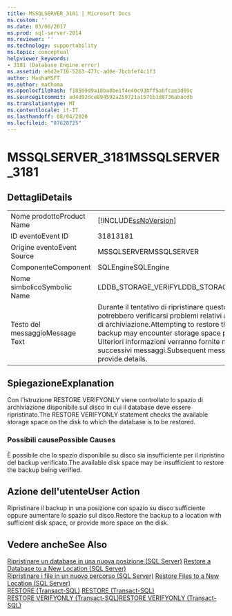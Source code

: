 ```yaml
---
title: MSSQLSERVER_3181 | Microsoft Docs
ms.custom: ''
ms.date: 03/06/2017
ms.prod: sql-server-2014
ms.reviewer: ''
ms.technology: supportability
ms.topic: conceptual
helpviewer_keywords:
- 3181 (Database Engine error)
ms.assetid: e6d2e716-5263-477c-ad0e-7bcbfef4c1f3
author: MashaMSFT
ms.author: mathoma
ms.openlocfilehash: f18509d9a18ba8be1f4e40c93bff5abfcae3d69c
ms.sourcegitcommit: ad4d92dce894592a259721a1571b1d8736abacdb
ms.translationtype: MT
ms.contentlocale: it-IT
ms.lasthandoff: 08/04/2020
ms.locfileid: "87628725"
---
```

# <a name="mssqlserver_3181"></a><span data-ttu-id="23064-102">MSSQLSERVER_3181</span><span class="sxs-lookup"><span data-stu-id="23064-102">MSSQLSERVER_3181</span></span>
    
## <a name="details"></a><span data-ttu-id="23064-103">Dettagli</span><span class="sxs-lookup"><span data-stu-id="23064-103">Details</span></span>  
  
|||  
|-|-|  
|<span data-ttu-id="23064-104">Nome prodotto</span><span class="sxs-lookup"><span data-stu-id="23064-104">Product Name</span></span>|[!INCLUDE[ssNoVersion](../../includes/ssnoversion-md.md)]|  
|<span data-ttu-id="23064-105">ID evento</span><span class="sxs-lookup"><span data-stu-id="23064-105">Event ID</span></span>|<span data-ttu-id="23064-106">3181</span><span class="sxs-lookup"><span data-stu-id="23064-106">3181</span></span>|  
|<span data-ttu-id="23064-107">Origine evento</span><span class="sxs-lookup"><span data-stu-id="23064-107">Event Source</span></span>|<span data-ttu-id="23064-108">MSSQLSERVER</span><span class="sxs-lookup"><span data-stu-id="23064-108">MSSQLSERVER</span></span>|  
|<span data-ttu-id="23064-109">Componente</span><span class="sxs-lookup"><span data-stu-id="23064-109">Component</span></span>|<span data-ttu-id="23064-110">SQLEngine</span><span class="sxs-lookup"><span data-stu-id="23064-110">SQLEngine</span></span>|  
|<span data-ttu-id="23064-111">Nome simbolico</span><span class="sxs-lookup"><span data-stu-id="23064-111">Symbolic Name</span></span>|<span data-ttu-id="23064-112">LDDB_STORAGE_VERIFY</span><span class="sxs-lookup"><span data-stu-id="23064-112">LDDB_STORAGE_VERIFY</span></span>|  
|<span data-ttu-id="23064-113">Testo del messaggio</span><span class="sxs-lookup"><span data-stu-id="23064-113">Message Text</span></span>|<span data-ttu-id="23064-114">Durante il tentativo di ripristinare questo backup potrebbero verificarsi problemi relativi allo spazio di archiviazione.</span><span class="sxs-lookup"><span data-stu-id="23064-114">Attempting to restore this backup may encounter storage space problems.</span></span> <span data-ttu-id="23064-115">Ulteriori informazioni verranno fornite nei successivi messaggi.</span><span class="sxs-lookup"><span data-stu-id="23064-115">Subsequent messages will provide details.</span></span>|  
  
## <a name="explanation"></a><span data-ttu-id="23064-116">Spiegazione</span><span class="sxs-lookup"><span data-stu-id="23064-116">Explanation</span></span>  
 <span data-ttu-id="23064-117">Con l'istruzione RESTORE VERIFYONLY viene controllato lo spazio di archiviazione disponibile sul disco in cui il database deve essere ripristinato.</span><span class="sxs-lookup"><span data-stu-id="23064-117">The RESTORE VERIFYONLY statement checks the available storage space on the disk to which the database is to be restored.</span></span>  
  
### <a name="possible-causes"></a><span data-ttu-id="23064-118">Possibili cause</span><span class="sxs-lookup"><span data-stu-id="23064-118">Possible Causes</span></span>  
 <span data-ttu-id="23064-119">È possibile che lo spazio disponibile su disco sia insufficiente per il ripristino del backup verificato.</span><span class="sxs-lookup"><span data-stu-id="23064-119">The available disk space may be insufficient to restore the backup being verified.</span></span>  
  
## <a name="user-action"></a><span data-ttu-id="23064-120">Azione dell'utente</span><span class="sxs-lookup"><span data-stu-id="23064-120">User Action</span></span>  
 <span data-ttu-id="23064-121">Ripristinare il backup in una posizione con spazio su disco sufficiente oppure aumentare lo spazio sul disco.</span><span class="sxs-lookup"><span data-stu-id="23064-121">Restore the backup to a location with sufficient disk space, or provide more space on the disk.</span></span>  
  
## <a name="see-also"></a><span data-ttu-id="23064-122">Vedere anche</span><span class="sxs-lookup"><span data-stu-id="23064-122">See Also</span></span>  
 <span data-ttu-id="23064-123">[Ripristinare un database in una nuova posizione &#40;SQL Server&#41;](../backup-restore/restore-a-database-to-a-new-location-sql-server.md) </span><span class="sxs-lookup"><span data-stu-id="23064-123">[Restore a Database to a New Location &#40;SQL Server&#41;](../backup-restore/restore-a-database-to-a-new-location-sql-server.md) </span></span>  
 <span data-ttu-id="23064-124">[Ripristinare i file in un nuovo percorso &#40;SQL Server&#41;](../backup-restore/restore-files-to-a-new-location-sql-server.md) </span><span class="sxs-lookup"><span data-stu-id="23064-124">[Restore Files to a New Location &#40;SQL Server&#41;](../backup-restore/restore-files-to-a-new-location-sql-server.md) </span></span>  
 <span data-ttu-id="23064-125">[RESTORE &#40;Transact-SQL&#41;](/sql/t-sql/statements/restore-statements-transact-sql) </span><span class="sxs-lookup"><span data-stu-id="23064-125">[RESTORE &#40;Transact-SQL&#41;](/sql/t-sql/statements/restore-statements-transact-sql) </span></span>  
 [<span data-ttu-id="23064-126">RESTORE VERIFYONLY &#40;Transact-SQL&#41;</span><span class="sxs-lookup"><span data-stu-id="23064-126">RESTORE VERIFYONLY &#40;Transact-SQL&#41;</span></span>](/sql/t-sql/statements/restore-statements-verifyonly-transact-sql)  
  
  
